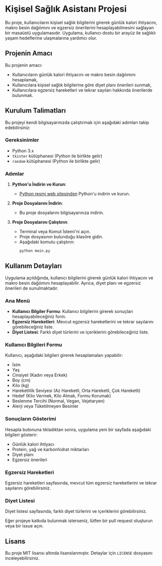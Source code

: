 # Kişisel Sağlık Asistanı Projesi

Bu proje, kullanıcıların kişisel sağlık bilgilerini girerek günlük kalori ihtiyacını, makro besin dağılımını ve egzersiz önerilerini hesaplayabilmesini sağlayan bir masaüstü uygulamasıdır. Uygulama, kullanıcı dostu bir arayüz ile sağlıklı yaşam hedeflerine ulaşmalarına yardımcı olur.

## Projenin Amacı

Bu projenin amacı:
- Kullanıcıların günlük kalori ihtiyacını ve makro besin dağılımını hesaplamak,
- Kullanıcılara kişisel sağlık bilgilerine göre diyet planı önerileri sunmak,
- Kullanıcılara egzersiz hareketleri ve tekrar sayıları hakkında önerilerde bulunmak.

## Kurulum Talimatları

Bu projeyi kendi bilgisayarınızda çalıştırmak için aşağıdaki adımları takip edebilirsiniz:

### Gereksinimler

- Python 3.x
- `tkinter` kütüphanesi (Python ile birlikte gelir)
- `random` kütüphanesi (Python ile birlikte gelir)

### Adımlar

1. **Python'u İndirin ve Kurun**:
   - [Python resmi web sitesinden](https://www.python.org/) Python'u indirin ve kurun.

2. **Proje Dosyalarını İndirin**:
   - Bu proje dosyalarını bilgisayarınıza indirin.

3. **Proje Dosyalarını Çalıştırın**:
   - Terminal veya Komut İstemi'ni açın.
   - Proje dosyasının bulunduğu klasöre gidin.
   - Aşağıdaki komutu çalıştırın:
     ```sh
     python main.py
     ```

## Kullanım Detayları

Uygulama açıldığında, kullanıcı bilgilerini girerek günlük kalori ihtiyacını ve makro besin dağılımını hesaplayabilir. Ayrıca, diyet planı ve egzersiz önerileri de sunulmaktadır.

### Ana Menü

- **Kullanıcı Bilgiler Formu**: Kullanıcı bilgilerini girerek sonuçları hesaplayabileceğiniz form.
- **Egzersiz Hareketleri**: Mevcut egzersiz hareketlerini ve tekrar sayılarını görebileceğiniz liste.
- **Diyet Listesi**: Farklı diyet türlerini ve içeriklerini görebileceğiniz liste.

### Kullanıcı Bilgileri Formu

Kullanıcı, aşağıdaki bilgileri girerek hesaplamaları yapabilir:
- İsim
- Yaş
- Cinsiyet (Kadın veya Erkek)
- Boy (cm)
- Kilo (kg)
- Hareketlilik Seviyesi (Az Hareketli, Orta Hareketli, Çok Hareketli)
- Hedef (Kilo Vermek, Kilo Almak, Formu Korumak)
- Beslenme Tercihi (Normal, Vegan, Vejetaryen)
- Alerji veya Tüketilmeyen Besinler

### Sonuçların Gösterimi

Hesapla butonuna tıkladıktan sonra, uygulama yeni bir sayfada aşağıdaki bilgileri gösterir:
- Günlük kalori ihtiyacı
- Protein, yağ ve karbonhidrat miktarları
- Diyet planı
- Egzersiz önerileri

### Egzersiz Hareketleri

Egzersiz hareketleri sayfasında, mevcut tüm egzersiz hareketlerini ve tekrar sayılarını görebilirsiniz.

### Diyet Listesi

Diyet listesi sayfasında, farklı diyet türlerini ve içeriklerini görebilirsiniz. 



Eğer projeye katkıda bulunmak isterseniz, lütfen bir pull request oluşturun veya bir issue açın.

## Lisans

Bu proje MIT lisansı altında lisanslanmıştır. Detaylar için `LICENSE` dosyasını inceleyebilirsiniz.
